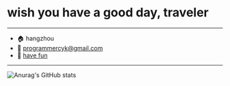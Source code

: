 wish you have a good day, traveler
====
---
- 🏠 hangzhou
- 📩 programmercyk@gmail.com
- 📰 [have fun](http://159.75.80.103)
- ----
![Anurag's GitHub stats](https://github-readme-stats.vercel.app/api?username=mengdaoshizhongxinyang&show_icons=true)

